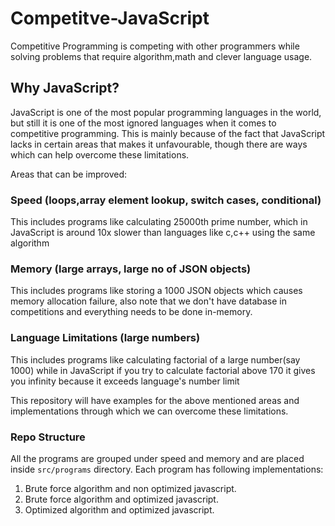 # Competitve-JavaScript

Competitive Programming is competing with other programmers while solving problems that require algorithm,math and clever language usage.

## Why JavaScript?

JavaScript is one of the most popular programming languages in the world, but still it is one of the most ignored languages when it comes to competitive programming. This is mainly because of the fact that JavaScript lacks in certain areas that makes it unfavourable, though there are ways which can help overcome these limitations.

Areas that can be improved:

### Speed (loops,array element lookup, switch cases, conditional)

This includes programs like calculating 25000th prime number, which in JavaScript is around 10x slower than languages like c,c++ using the same algorithm

### Memory (large arrays, large no of JSON objects)

This includes programs like storing a 1000 JSON objects which causes memory allocation failure, also note that we don't have database in competitions and everything needs to be done in-memory.

### Language Limitations (large numbers) 

This includes programs like calculating factorial of a large number(say 1000) while in JavaScript if you try to calculate factorial above 170 it gives you infinity because it exceeds language's number limit


This repository will have examples for the above mentioned areas and implementations through which we can overcome these limitations. 

### Repo Structure

All the programs are grouped under speed and memory and are placed inside ````src/programs```` directory. Each program has following implementations:

1. Brute force algorithm and non optimized javascript.
2. Brute force algorithm and optimized javascript.
3. Optimized algorithm and optimized javascript.
